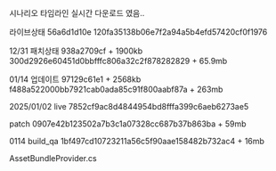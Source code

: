 
시나리오 타임라인 실시간 다운로드 였음..

라이브상태
56a6d1d10e
120fa35138b06e7f2a94a5b4efd57420cf0f1976

12/31  패치상태
938a2709cf  + 1900kb
300d2926e60451d0bbfffc806a32c2f878282829  + 65.9mb


01/14 업데이트
97129c61e1   + 2568kb
f488a522000bb7921cab0ada85c91f800aabf87a    +  263mb







2025/01/02
live
7852cf9ac8d4844954bd8fffa399c6aeb6273ae5


patch
0907e42b123502a7b3c1a07328cc687b37b863ba   + 59mb


0114 build_qa
1bf497cd10723211a56c5f90aae158482b732ac4   + 16mb








AssetBundleProvider.cs